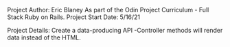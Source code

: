Project Author:  Eric Blaney
As part of the Odin Project Curriculum - Full Stack Ruby on Rails. 
Project Start Date:  5/16/21

Project Details:  Create a data-producing API
-Controller methods will render data instead of the HTML.  